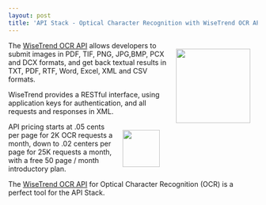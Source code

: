 ```yaml
---
layout: post
title: 'API Stack - Optical Character Recognition with WiseTrend OCR API'
---
```

<img style="padding: 15px;" src="https://s3.amazonaws.com/kinlane-productions/api-evangelist/wistrend/WiseTrend-OCR-API-Logo.png" alt="" width="150" align="right" />The <a title="Wisetrend OCR API" href="http://www.wisetrend.com/WiseTREND_Online_OCR_API_v2.0.htm">WiseTrend OCR API</a> allows developers to submit images in PDF, TIF, PNG, JPG,BMP, PCX and DCX formats, and get back textual results in TXT, PDF, RTF, Word, Excel, XML and CSV formats.<p></p>
WiseTrend provides a RESTful interface, using application keys for authentication, and all requests and responses in XML.<p></p>
<img style="padding: 15px;" src="https://s3.amazonaws.com/kinlane-productions/pdf-optical-character-recognition.jpg" alt="" width="75" align="right" />API pricing starts at .05 cents per page for 2K OCR requests a month, down to .02 centers per page for 25K requests a month, with a free 50 page / month introductory plan.<p></p>
The <a title="Wisetrend OCR API" href="http://www.wisetrend.com/WiseTREND_Online_OCR_API_v2.0.htm">WiseTrend OCR API</a> for Optical Character Recognition (OCR) is a perfect tool for the API Stack.